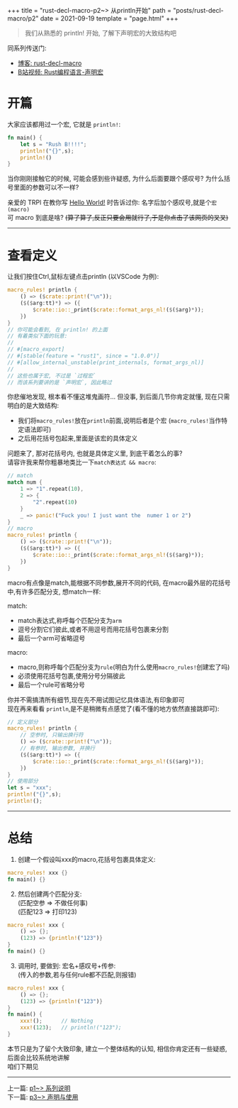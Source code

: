 +++
title = "rust-decl-macro-p2~> 从println开始"
path = "posts/rust-decl-macro/p2"
date = 2021-09-19
template = "page.html"
+++
> 我们从熟悉的 println! 开始, 了解下声明宏的大致结构吧  
<!-- more -->
同系列传送门:  
- [博客: rust-decl-macro](/categories/rust-decl-macro) 
- [B站视频: Rust编程语言-声明宏](https://www.bilibili.com/video/BV1Wv411W7FH?p=1)

# 开篇  
大家应该都用过一个宏, 它就是 `println!`:  

```rust 
fn main() {
	let s = "Rush B!!!!";
	println!("{}",s);
	println!()
}
```

当你刚刚接触它的时候, 可能会感到些许疑惑, 为什么后面要跟个感叹号? 为什么括号里面的参数可以不一样?  

亲爱的 TRPl 在教你写 [Hello World!](https://kaisery.github.io/trpl-zh-cn/ch01-02-hello-world.html#%E5%88%86%E6%9E%90%E8%BF%99%E4%B8%AA-rust-%E7%A8%8B%E5%BA%8F) 时告诉过你: 名字后加个感叹号,就是个`宏(macro)`  
可 macro 到底是啥? ~~(算了算了,反正只要会用就行了,于是你点击了该网页的叉叉)~~  

- - -

# 查看定义  
让我们按住Ctrl,鼠标左键点击println (以VSCode 为例):

```rust
macro_rules! println {
    () => ($crate::print!("\n"));
    ($($arg:tt)*) => ({
        $crate::io::_print($crate::format_args_nl!($($arg)*));
    })
}
// 你可能会看到, 在 println! 的上面
// 有着类似下面的玩意:  
// 
// #[macro_export]
// #[stable(feature = "rust1", since = "1.0.0")]
// #[allow_internal_unstable(print_internals, format_args_nl)]
// 
// 这些也属于宏, 不过是 `过程宏`
// 而该系列要讲的是 `声明宏`, 因此略过
```

你悲催地发现, 根本看不懂这堆鬼画符... 但没事, 到后面几节你肯定就懂, 现在只需明白的是大致结构:  

- 我们将`macro_rules!`放在`println`前面,说明后者是个宏 (`macro_rules!`当作特定语法即可)  
- 之后用花括号包起来,里面是该宏的具体定义  

问题来了, 那对花括号内, 也就是具体定义里, 到底干着怎么的事?  
请容许我来帮你粗暴地类比一下`match表达式 && macro`:  

```rust
// match
match num {
	1 => "1".repeat(10),
	2 => {
		"2".repeat(10)
	}
	_ => panic!("Fuck you! I just want the  numer 1 or 2")
}
// macro
macro_rules! println {
    () => ($crate::print!("\n"));
    ($($arg:tt)*) => ({
        $crate::io::_print($crate::format_args_nl!($($arg)*));
    })
}
```

macro有点像是match,能根据不同参数,展开不同的代码, 在macro最外层的花括号中,有许多匹配分支, 想match一样:  

match:
- match表达式,称呼每个匹配分支为`arm`  
- 逗号分割它们彼此,或者不用逗号而用花括号包裹来分割  
- 最后一个arm可省略逗号  

macro:
- macro,则称呼每个匹配分支为`rule`(明白为什么使用`macro_rules!`创建宏了吗)  
- 必须使用花括号包裹,使用分号分隔彼此  
- 最后一个rule可省略分号  

你并不需搞清所有细节,现在先不用试图记忆具体语法,有印象即可  
现在再来看看 `println`,是不是稍微有点感觉了(看不懂的地方依然直接跳即可):  

```rust
// 定义部分
macro_rules! println {
	// 空参时, 只输出换行符
    () => ($crate::print!("\n"));
	// 有参时, 输出参数, 并换行
    ($($arg:tt)*) => ({
        $crate::io::_print($crate::format_args_nl!($($arg)*));
    })
}
// 使用部分
let s = "xxx";
println!("{}",s);
println!();
```
- - -
# 总结  

1. 创建一个假设叫xxx的macro,花括号包裹具体定义:  

```rust
macro_rules! xxx {}
fn main() {}
```

2. 然后创建两个匹配分支:  
(匹配空参 => 不做任何事)  
(匹配123 => 打印123)   <br/>

```rust
macro_rules! xxx {
	() => {};
	(123) => {println!("123")}
}
fn main() {}
```

3. 调用时, 要做到: 宏名+感叹号+传参:  
(传入的参数,若与任何rule都不匹配,则报错) <br/>

```rust
macro_rules! xxx {
	() => {};
	(123) => {println!("123")}
}
fn main() {
	xxx!();      // Nothing
	xxx!(123);   // println!("123");
}
```

本节只是为了留个大致印象, 建立一个整体结构的认知, 相信你肯定还有一些疑惑, 后面会比较系统地讲解  
咱们下期见  

- - -

上一篇: [p1~> 系列说明](/posts/rust-decl-macro/p1)  
下一篇: [p3~> 声明与使用](/posts/rust-decl-macro/p3)  
